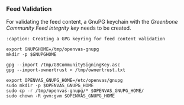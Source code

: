 ### Feed Validation

For validating the feed content, a GnuPG keychain with the *Greenbone Community
Feed integrity key* needs to be created.

```{code-block}
:caption: Creating a GPG keyring for feed content validation

export GNUPGHOME=/tmp/openvas-gnupg
mkdir -p $GNUPGHOME

gpg --import /tmp/GBCommunitySigningKey.asc
gpg --import-ownertrust < /tmp/ownertrust.txt

export OPENVAS_GNUPG_HOME=/etc/openvas/gnupg
sudo mkdir -p $OPENVAS_GNUPG_HOME
sudo cp -r /tmp/openvas-gnupg/* $OPENVAS_GNUPG_HOME/
sudo chown -R gvm:gvm $OPENVAS_GNUPG_HOME
```
